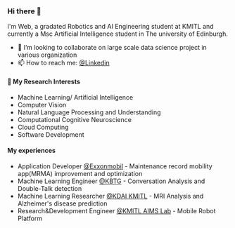 ### Hi there 👋

I'm Web, a gradated Robotics and AI Engineering student at KMITL and currently a Msc Artificial Intelligence student in The university of Edinburgh.
- 👯 I’m looking to collaborate on large scale data science project in various organization
- 📫 How to reach me: [@Linkedin](https://www.linkedin.com/in/kasiditt/)

#### 🔭 My Research Interests
* Machine Learning/ Artificial Intelligence
* Computer Vision
* Natural Language Processing and Understanding
* Computational Cognitive Neuroscience
* Cloud Computing
* Software Development

#### My experiences
* Application Developer [@Exxonmobil](https://corporate.exxonmobil.com/locations/thailand) - Maintenance record mobility app(MRMA) improvement and optimization
* Machine Learning Engineer [@KBTG](https://www.kbtg.tech/contact) - Conversation Analysis and Double-Talk detection
* Machine Learning Researcher [@KDAI KMITL](https://kdaicenter.science.kmitl.ac.th/about) - MRI Analysis and Alzheimer's disease prediction
* Research&Development Engineer [@KMITL AIMS Lab](https://www.krai.io/) - Mobile Robot Platform

<!--
**Kasidit0052/Kasidit0052** is a ✨ _special_ ✨ repository because its `README.md` (this file) appears on your GitHub profile.

Here are some ideas to get you started:

- 🔭 I’m currently working on ...
- 🌱 I’m currently learning ...
- 👯 I’m looking to collaborate on ...
- 🤔 I’m looking for help with ...
- 💬 Ask me about ...
- 📫 How to reach me: ...
- 😄 Pronouns: ...
- ⚡ Fun fact: ...
-->

